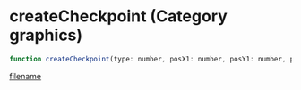 # createCheckpoint (Category graphics)

```js
function createCheckpoint(type: number, posX1: number, posY1: number, posZ1: number, posX2: number, posY2: number, posZ2: number, radius: number, red: number, green: number, blue: number, alpha: number, reserved: number): number
```

[filename](createCheckpoint_m.md ':include')